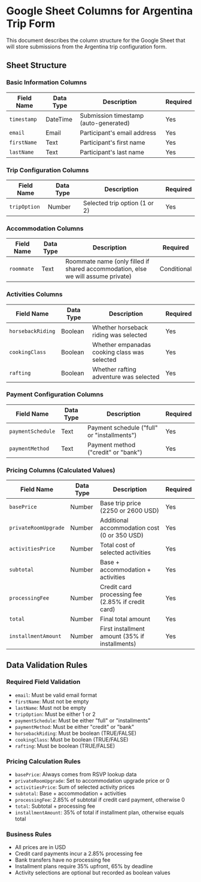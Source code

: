# Google Sheet Columns for Argentina Trip Form

This document describes the column structure for the Google Sheet that will store submissions from the Argentina trip configuration form.

## Sheet Structure

### Basic Information Columns

Field Name  | Data Type | Description                           | Required
----------- | --------- | ------------------------------------- | --------
`timestamp` | DateTime  | Submission timestamp (auto-generated) | Yes
`email`     | Email     | Participant's email address           | Yes
`firstName` | Text      | Participant's first name              | Yes
`lastName`  | Text      | Participant's last name               | Yes

### Trip Configuration Columns

Field Name   | Data Type | Description                   | Required
------------ | --------- | ----------------------------- | --------
`tripOption` | Number    | Selected trip option (1 or 2) | Yes

### Accommodation Columns

Field Name | Data Type | Description                                                                      | Required
---------- | --------- | -------------------------------------------------------------------------------- | -----------
`roommate` | Text      | Roommate name (only filled if shared accommodation, else we will assume private) | Conditional

### Activities Columns

Field Name        | Data Type | Description                                  | Required
----------------- | --------- | -------------------------------------------- | --------
`horsebackRiding` | Boolean   | Whether horseback riding was selected        | Yes
`cookingClass`    | Boolean   | Whether empanadas cooking class was selected | Yes
`rafting`         | Boolean   | Whether rafting adventure was selected       | Yes

### Payment Configuration Columns

Field Name        | Data Type | Description                                 | Required
----------------- | --------- | ------------------------------------------- | --------
`paymentSchedule` | Text      | Payment schedule ("full" or "installments") | Yes
`paymentMethod`   | Text      | Payment method ("credit" or "bank")         | Yes

### Pricing Columns (Calculated Values)

Field Name           | Data Type | Description                                       | Required
-------------------- | --------- | ------------------------------------------------- | --------
`basePrice`          | Number    | Base trip price (2250 or 2600 USD)                | Yes
`privateRoomUpgrade` | Number    | Additional accommodation cost (0 or 350 USD)      | Yes
`activitiesPrice`    | Number    | Total cost of selected activities                 | Yes
`subtotal`           | Number    | Base + accommodation + activities                 | Yes
`processingFee`      | Number    | Credit card processing fee (2.85% if credit card) | Yes
`total`              | Number    | Final total amount                                | Yes
`installmentAmount`  | Number    | First installment amount (35% if installments)    | Yes

## Data Validation Rules

### Required Field Validation

- `email`: Must be valid email format
- `firstName`: Must not be empty
- `lastName`: Must not be empty
- `tripOption`: Must be either 1 or 2
- `paymentSchedule`: Must be either "full" or "installments"
- `paymentMethod`: Must be either "credit" or "bank"
- `horsebackRiding`: Must be boolean (TRUE/FALSE)
- `cookingClass`: Must be boolean (TRUE/FALSE)
- `rafting`: Must be boolean (TRUE/FALSE)

### Pricing Calculation Rules

- `basePrice`: Always comes from RSVP lookup data
- `privateRoomUpgrade`: Set to accommodation upgrade price or 0
- `activitiesPrice`: Sum of selected activity prices
- `subtotal`: Base + accommodation + activities
- `processingFee`: 2.85% of subtotal if credit card payment, otherwise 0
- `total`: Subtotal + processing fee
- `installmentAmount`: 35% of total if installment plan, otherwise equals total

### Business Rules

- All prices are in USD
- Credit card payments incur a 2.85% processing fee
- Bank transfers have no processing fee
- Installment plans require 35% upfront, 65% by deadline
- Activity selections are optional but recorded as boolean values
